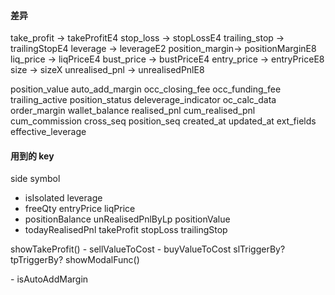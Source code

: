 #### 差异

take_profit -> takeProfitE4
stop_loss -> stopLossE4
trailing_stop -> trailingStopE4
leverage -> leverageE2
position_margin-> positionMarginE8
liq_price -> liqPriceE4
bust_price -> bustPriceE4
entry_price -> entryPriceE8
size -> sizeX
unrealised_pnl -> unrealisedPnlE8

position_value
auto_add_margin
occ_closing_fee
occ_funding_fee
trailing_active 
position_status
deleverage_indicator
oc_calc_data
order_margin
wallet_balance
realised_pnl
cum_realised_pnl
cum_commission
cross_seq
position_seq
created_at
updated_at
ext_fields
effective_leverage


#### 用到的 key
side
symbol
<!-- 前端生成 -->
 - isIsolated 
leverage
 - freeQty
entryPrice
liqPrice
 - positionBalance
unRealisedPnlByLp
positionValue
 - todayRealisedPnl
takeProfit
stopLoss
trailingStop

showTakeProfit()
   <PositionTakeProfit>
     - sellValueToCost
     - buyValueToCost
    <ByTakeProfit>
      slTriggerBy?
      tpTriggerBy?
showModalFunc()
  <!-- - price
  - qty -->

<SetAutoMargin>
   - isAutoAddMargin
